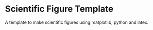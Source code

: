 # Scientific Figure Template
A template to make scientific figures using matplotlib, python and latex.
